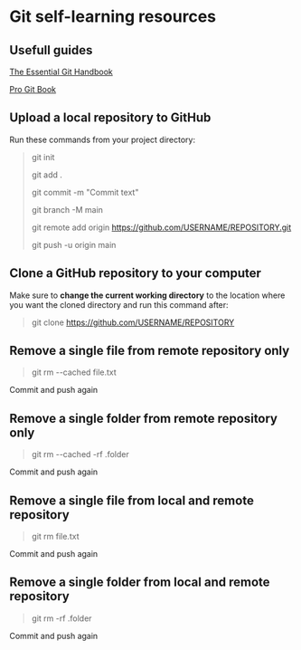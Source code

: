 # Git self-learning resources

## Usefull guides

[The Essential Git Handbook](https://www.freecodecamp.org/news/the-essential-git-handbook-a1cf77ed11b5/)

[Pro Git Book](https://git-scm.com/book/en/v2)

## Upload a local repository to GitHub

Run these commands from your project directory:

> git init
>
> git add .
>
> git commit -m "Commit text"
>
> git branch -M main
>
> git remote add origin https://github.com/USERNAME/REPOSITORY.git
>
> git push -u origin main

## Clone a GitHub repository to your computer

Make sure to **change the current working directory** to the location where you want the cloned directory and run this command after:

> git clone https://github.com/USERNAME/REPOSITORY

## Remove a single file from remote repository only

> git rm --cached file.txt

Commit and push again

## Remove a single folder from remote repository only

> git rm --cached -rf .folder

Commit and push again

## Remove a single file from local and remote repository

> git rm file.txt

Commit and push again

## Remove a single folder from local and remote repository

> git rm -rf .folder

Commit and push again